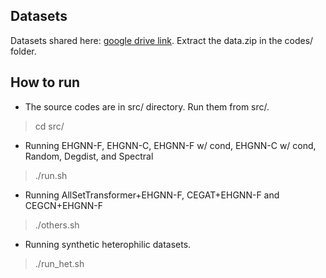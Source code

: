 Datasets
--------
Datasets shared here: [google drive link](https://drive.google.com/file/d/1-wyCTVXXMvxieJvFR_9-G5w3c8dTfuSG/view?usp=sharing). Extract the data.zip in the codes/ folder.

How to run
--------
- The source codes are in src/ directory. Run them from src/.
> cd src/

- Running EHGNN-F, EHGNN-C, EHGNN-F w/ cond, EHGNN-C w/ cond, Random, Degdist, and Spectral

> ./run.sh

- Running AllSetTransformer+EHGNN-F, CEGAT+EHGNN-F and CEGCN+EHGNN-F

> ./others.sh

- Running synthetic heterophilic datasets.

> ./run_het.sh
